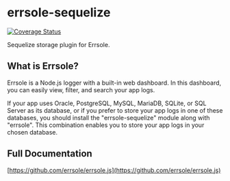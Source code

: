 # errsole-sequelize
<a href="https://coveralls.io/github/errsole/errsole-sequelize"><img src="https://coveralls.io/repos/github/errsole/errsole-sequelize/badge.svg" alt="Coverage Status" /></a>

Sequelize storage plugin for Errsole.

## What is Errsole?

Errsole is a Node.js logger with a built-in web dashboard. In this dashboard, you can easily view, filter, and search your app logs.

If your app uses Oracle, PostgreSQL, MySQL, MariaDB, SQLite, or SQL Server as its database, or if you prefer to store your app logs in one of these databases, you should install the "errsole-sequelize" module along with "errsole". This combination enables you to store your app logs in your chosen database.

## Full Documentation

[https://github.com/errsole/errsole.js](https://github.com/errsole/errsole.js)
